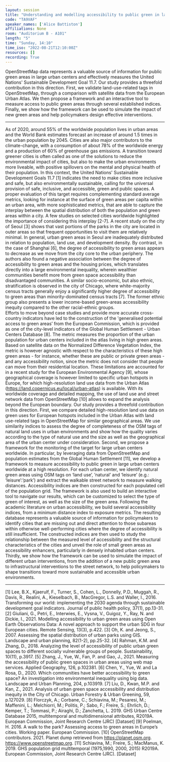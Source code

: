 ```yaml
---
layout: session
title: "Understanding and modelling accessibility to public green in large urban centers using OpenStreetMap data"
code: "TA9VAF"
speaker_names: ['Alice Battiston']
affiliations: None
room: "Auditorium B - A101"
length: "5"
time: "Sunday, 14:10"
time_iso: "2022-08-21T12:10:00Z"
resources: []
recording: True
---
```


OpenStreetMap data represents a valuable source of information for public green areas in large urban centers and effectively measures the United Nations' Sustainable Development Goal 11.7. Our study provides a threefold contribution in this direction. First, we validate land-use-related tags in OpenStreetMap, through a comparison with satellite data from the European Urban Atlas. We then propose a framework and an interactive tool to measure access to public green areas through several established indices. Finally, we show how the framework can be used to simulate the impact of new green areas and help policymakers design effective interventions.

<hr>

As of 2020, around 55% of the worldwide population lives in urban areas and the World Bank estimates forecast an increase of around 1.5 times in the urban population by 2045. Cities are also major contributors to the climate-change, with a consumption of about 78% of the worldwide energy and a production of 60% of greenhouse gas emissions. A transition toward greener cities is often called as one of the solutions to reduce the environmental impact of cities, but also to make the urban environments more liveable, with positive spillovers on the mental and physical health of their population. In this context, the United Nations' Sustainable Development Goals 11.7 [1] indicates the need to make cities more inclusive and safe, but also environmentally sustainable, calling for the universal provision of safe, inclusive, and accessible, green and public spaces.  A proper evaluation of this target requires complementing standard average metrics, looking for instance at the surface of green areas per capita within an urban area, with more sophisticated metrics, that are able to capture the interplay between the spatial distribution of both the population and green areas within a city. 
A few studies on selected cities worldwide highlighted the importance of considering this interplay [2-7].
A recent study on the city of Seoul [3] shows that vast portions of the parks in the city are located in outer areas so that frequent opportunities to visit them are relatively minimal. In general, urban green areas in Seoul are inadequately distributed in relation to population, land use, and development density. By contrast, in the case of Shanghai [6], the degree of accessibility to green areas appears to decrease as we move from the city core to the urban periphery. The authors also found a negative association between the degree of accessibility to green areas and the housing prices, which translates directly into a large environmental inequality, wherein wealthier communities benefit more from green space accessibility than disadvantaged communities. A similar socio-economic, but also ethnic, stratification is observed in the city of Chicago, where white-majority census tracts generally enjoy a significantly higher degree of accessibility to green areas than minority-dominated census tracts [7]. The former ethnic group also presents a lower income-based green-areas accessibility inequity compared to the other racial-ethnic groups.  
Efforts to move beyond case studies and provide more accurate cross-country indicators have led to the construction of the 'generalised potential access to green areas’ from the European Commission, which is provided as one of the city-level indicators of the Global Human Settlement - Urban Centers Database [8]. The metric measures the proportion of the urban population for urban centers included in the atlas living in high green areas. Based on satellite data on the Normalized Difference Vegetation Index, the metric is however agnostic with respect to the characteristics of these high green areas - for instance, whether these are public or private green areas - and any accessibility notion, since the metric does not consider that people can move from their residential location. These limitations are accounted for in a recent study for the European Environmental Agency [9], whose geographical coverage is however limited to specific urban hotspots in Europe, for which high-resolution land use data from the Urban Atlas (https://land.copernicus.eu/local/urban-atlas) is available. 
With its worldwide coverage and detailed mapping, the use of land use and street network data from OpenStreetMap [10] allows to expand the analysis beyond the European boundary. Our study provides a threefold contribution in this direction. First, we compare detailed high-resolution land use data on green uses for European hotspots included in the Urban Atlas with land use-related tags in OpenStreetMap for similar geographical areas. We use similarity indices to assess the degree of completeness of the OSM tags of natural land uses in urban environments and show how the quality varies according to the type of natural use and the size as well as the geographical area of the urban center under consideration. Second, we propose a framework for the monitoring of the target for large urban centers worldwide. In particular, by leveraging data from OpenStreetMap and population estimates from the Global Human Settlement [11], we develop a framework to measure accessibility to public green in large urban centers worldwide at a high resolution. For each urban center, we identify natural green areas using OSM tags on ‘land use’, ’natural’ and ‘leisure’ (e.g.: ‘leisure’:’park’) and extract the walkable street network to measure walking distances. Accessibility indices are then constructed for each populated cell of the population grid. The framework is also used to build an interactive tool to navigate our results, which can be customized to select the type of green of interest, as well as the size of the green area. Following the academic literature on urban accessibility, we build several accessibility indices, from a minimum distance index to exposure metrics. The resulting database represents a valuable source of information for policymakers to identify cities that are missing out and direct attention to those subareas within otherwise well-performing cities where the degree of accessibility is still insufficient. The constructed indices are then used to study the relationship between the measured level of accessibility and the structural characteristics of the cities and unveil the role of small green areas as accessibility enhancers, particularly in densely inhabited urban centers. Thirdly, we show how the framework can be used to simulate the impact of different urban interventions, from the addition of a new public green area to infrastructural interventions to the street network, to help policymakers to shape transitions toward more sustainable and accessible urban environments.

<hr>

[1] Lee, B.X., Kjaerulf, F., Turner, S., Cohen, L., Donnelly, P.D., Muggah, R., Davis, R., Realini, A., Kieselbach, B., MacGregor, L.S. and Waller, I., 2016. Transforming our world: implementing the 2030 agenda through sustainable development goal indicators. Journal of public health policy, 37(1), pp.13-31.
[2] Giuliani, G., Petri, E., Interwies, E., Vysna, V., Guigoz, Y., Ray, N. and Dickie, I., 2021. Modelling accessibility to urban green areas using Open Earth Observations Data: A novel approach to support the urban SDG in four European cities. Remote Sensing, 13(3), p.422.
[3] Oh, K. and Jeong, S., 2007. Assessing the spatial distribution of urban parks using GIS. Landscape and urban planning, 82(1-2), pp.25-32.
[4] Rahman, K.M. and Zhang, D., 2018. Analyzing the level of accessibility of public urban green spaces to different socially vulnerable groups of people. Sustainability, 10(11), p.3917.
[5] Zhang, J., Yue, W., Fan, P. and Gao, J., 2021. Measuring the accessibility of public green spaces in urban areas using web map services. Applied Geography, 126, p.102381.
[6] Chen, Y., Yue, W. and La Rosa, D., 2020. Which communities have better accessibility to green space? An investigation into environmental inequality using big data. Landscape and Urban Planning, 204, p.103919.
[7] Liu, D., Kwan, M.P. and Kan, Z., 2021. Analysis of urban green space accessibility and distribution inequity in the City of Chicago. Urban Forestry &amp; Urban Greening, 59, p.127029.
[8] Florczyk, A.; Corbane, C.; Schiavina, M.; Pesaresi, M.; Maffenini, L.; Melchiorri, M.; Politis, P.; Sabo, F.; Freire, S.; Ehrlich, D.; Kemper, T.; Tommasi, P.; Airaghi, D.; Zanchetta, L. 2019. GHS Urban Centre Database 2015, multitemporal and multidimensional attributes, R2019A. European Commission, Joint Research Centre (JRC) [Dataset]
[9] Poelman, H. 2016. A walk to the park? Assessing access to green areas in Europe’s cities. Working paper. European Commission.
[10] OpenStreetMap contributors. 2021. Planet dump retrieved from https://planet.osm.org. https://www.openstreetmap.org.
[11] Schiavina, M.; Freire, S.; MacManus, K. 2019. GHS population grid multitemporal (1975,1990, 2000, 2015) R2019A. European Commission, Joint Research Centre (JRC). [Dataset]

